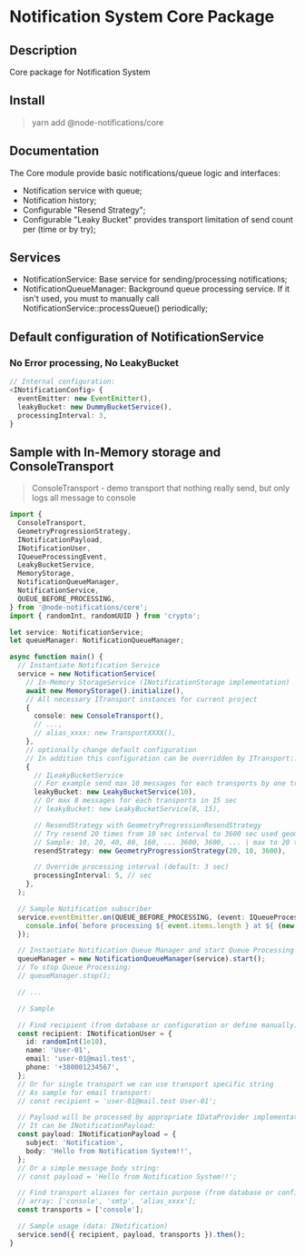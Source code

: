 # Notification System Core Package

## Description

Core package for Notification System

## Install

> yarn add @node-notifications/core

## Documentation

The Core module provide basic notifications/queue logic and interfaces:

- Notification service with queue;
- Notification history;
- Configurable "Resend Strategy";
- Configurable "Leaky Bucket" provides transport limitation of send count per (time or by try);

## Services

- NotificationService: Base service for sending/processing notifications;
- NotificationQueueManager: Background queue processing service.
  If it isn't used, you must to manually call NotificationService::processQueue() periodically;

## Default configuration of NotificationService

### No Error processing, No LeakyBucket

```typescript
// Internal configuration:
<INotificationConfig> {
  eventEmitter: new EventEmitter(),
  leakyBucket: new DummyBucketService(),
  processingInterval: 3,
}
```

## Sample with In-Memory storage and ConsoleTransport

> ConsoleTransport - demo transport that nothing really send, but only logs all message to console

```typescript
import {
  ConsoleTransport,
  GeometryProgressionStrategy,
  INotificationPayload,
  INotificationUser,
  IQueueProcessingEvent,
  LeakyBucketService,
  MemoryStorage,
  NotificationQueueManager,
  NotificationService,
  QUEUE_BEFORE_PROCESSING,
} from '@node-notifications/core';
import { randomInt, randomUUID } from 'crypto';

let service: NotificationService;
let queueManager: NotificationQueueManager;

async function main() {
  // Instantiate Notification Service
  service = new NotificationService(
    // In-Memory StorageService (INotificationStorage implementation)
    await new MemoryStorage().initialize(),
    // All necessary ITransport instances for current project
    {
      console: new ConsoleTransport(),
      // ...,
      // alias_xxxx: new TransportXXXX(),
    },
    // optionally change default configuration
    // In addition this configuration can be overridden by ITransport::config (individualy for each transport)
    {
      // ILeakyBucketService
      // For example send max 10 messages for each transports by one try
      leakyBucket: new LeakyBucketService(10),
      // Or max 8 messages for each transports in 15 sec
      // leakyBucket: new LeakyBucketService(8, 15),

      // ResendStrategy with GeometryProgressionResendStrategy
      // Try resend 20 times from 10 sec interval to 3600 sec used geometry progression (denom 2) to calc next "wait" interval
      // Sample: 10, 20, 40, 80, 160, ... 3600, 3600, ... | max to 20 times or success response
      resendStrategy: new GeometryProgressionStrategy(20, 10, 3600),

      // Override processing interval (default: 3 sec)
      processingInterval: 5, // sec
    },
  );

  // Sample Notification subscriber
  service.eventEmitter.on(QUEUE_BEFORE_PROCESSING, (event: IQueueProcessingEvent) => {
    console.info(`before processing ${ event.items.length } at ${ (new Date()).toLocaleTimeString() }:`);
  });

  // Instantiate Notification Queue Manager and start Queue Processing
  queueManager = new NotificationQueueManager(service).start();
  // To stop Queue Processing:
  // queueManager.stop();

  // ...

  // Sample

  // Find recipient (from database or configuration or define manually)
  const recipient: INotificationUser = {
    id: randomInt(1e10),
    name: 'User-01',
    email: 'user-01@mail.test',
    phone: '+380001234567',
  };
  // Or for single transport we can use transport specific string
  // As sample for email transport:
  // const recipient = 'user-01@mail.test User-01';

  // Payload will be processed by appropriate IDataProvider implementation for specific transport
  // It can be INotificationPayload:
  const payload: INotificationPayload = {
    subject: 'Notification',
    body: 'Hello from Notification System!!',
  };
  // Or a simple message body string:
  // const payload = 'Hello from Notification System!!';

  // Find transport aliases for certain purpose (from database or configuration or define manually)
  // array: ['console', 'smtp', 'alias_xxxx'];
  const transports = ['console'];

  // Sample usage (data: INotification)
  service.send({ recipient, payload, transports }).then();
}
```
